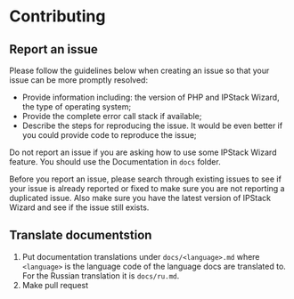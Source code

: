 Contributing
============
Report an issue
---------------
Please follow the guidelines below when creating an issue so that your issue can be more promptly resolved:
* Provide information including: the version of PHP and IPStack Wizard, the type of operating system;
* Provide the complete error call stack if available;
* Describe the steps for reproducing the issue. It would be even better if you could provide code to reproduce the issue;

Do not report an issue if you are asking how to use some IPStack Wizard feature. You should use the Documentation in `docs` folder.

Before you report an issue, please search through existing issues to see if your issue is already reported or fixed to make sure you are not reporting a duplicated issue. Also make sure you have the latest version of IPStack Wizard and see if the issue still exists.

Translate documentstion
-----------------------
1. Put documentation translations under `docs/<language>.md` where `<language>` is the language code of the language docs are translated to. For the Russian translation it is `docs/ru.md`.
2. Make pull request
